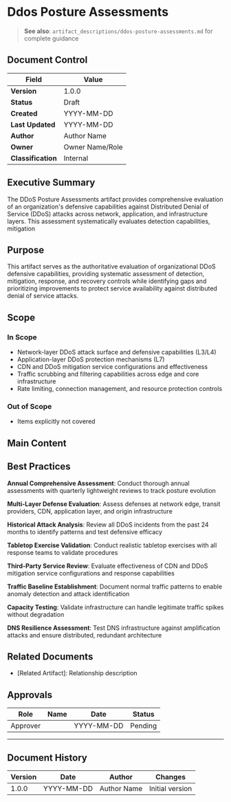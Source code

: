 # Ddos Posture Assessments

> **See also**: `artifact_descriptions/ddos-posture-assessments.md` for complete guidance

## Document Control

| Field | Value |
|-------|-------|
| **Version** | 1.0.0 |
| **Status** | Draft |
| **Created** | YYYY-MM-DD |
| **Last Updated** | YYYY-MM-DD |
| **Author** | Author Name |
| **Owner** | Owner Name/Role |
| **Classification** | Internal |

## Executive Summary

The DDoS Posture Assessments artifact provides comprehensive evaluation of an organization's defensive capabilities against Distributed Denial of Service (DDoS) attacks across network, application, and infrastructure layers. This assessment systematically evaluates detection capabilities, mitigation

## Purpose

This artifact serves as the authoritative evaluation of organizational DDoS defensive capabilities, providing systematic assessment of detection, mitigation, response, and recovery controls while identifying gaps and prioritizing improvements to protect service availability against distributed denial of service attacks.

## Scope

### In Scope

- Network-layer DDoS attack surface and defensive capabilities (L3/L4)
- Application-layer DDoS protection mechanisms (L7)
- CDN and DDoS mitigation service configurations and effectiveness
- Traffic scrubbing and filtering capabilities across edge and core infrastructure
- Rate limiting, connection management, and resource protection controls

### Out of Scope

- Items explicitly not covered

## Main Content

<!-- Provide detailed content specific to this artifact type -->
<!-- Refer to the artifact description for required sections -->

## Best Practices

**Annual Comprehensive Assessment**: Conduct thorough annual assessments with quarterly lightweight reviews to track posture evolution

**Multi-Layer Defense Evaluation**: Assess defenses at network edge, transit providers, CDN, application layer, and origin infrastructure

**Historical Attack Analysis**: Review all DDoS incidents from the past 24 months to identify patterns and test defensive efficacy

**Tabletop Exercise Validation**: Conduct realistic tabletop exercises with all response teams to validate procedures

**Third-Party Service Review**: Evaluate effectiveness of CDN and DDoS mitigation service configurations and response capabilities

**Traffic Baseline Establishment**: Document normal traffic patterns to enable anomaly detection and attack identification

**Capacity Testing**: Validate infrastructure can handle legitimate traffic spikes without degradation

**DNS Resilience Assessment**: Test DNS infrastructure against amplification attacks and ensure distributed, redundant architecture

## Related Documents

- [Related Artifact]: Relationship description

## Approvals

| Role | Name | Date | Status |
|------|------|------|--------|
| Approver | | YYYY-MM-DD | Pending |

---

## Document History

| Version | Date | Author | Changes |
|---------|------|--------|---------|
| 1.0.0 | YYYY-MM-DD | Author Name | Initial version |
